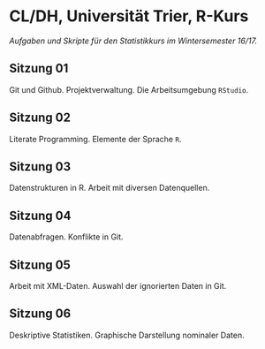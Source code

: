 # CL/DH, Universität Trier, R-Kurs

_Aufgaben und Skripte für den Statistikkurs im Wintersemester 16/17._

## Sitzung 01
Git und Github. Projektverwaltung. Die Arbeitsumgebung `RStudio`.

## Sitzung 02
Literate Programming. Elemente der Sprache `R`.

## Sitzung 03
Datenstrukturen in R. Arbeit mit diversen Datenquellen.

## Sitzung 04
Datenabfragen. Konflikte in Git.

## Sitzung 05
Arbeit mit XML-Daten. Auswahl der ignorierten Daten in Git.

## Sitzung 06
Deskriptive Statistiken. Graphische Darstellung nominaler Daten.
